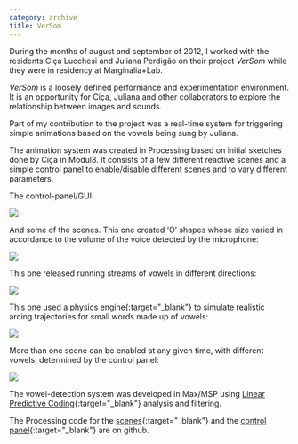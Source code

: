 ```yaml
---
category: archive
title: VerSom
---
```

During the months of august and september of 2012, I worked with the residents Ciça Lucchesi and Juliana Perdigão on their project *VerSom* while they were in residency at Marginalia+Lab.

*VerSom* is a loosely defined performance and experimentation environment. It is an opportunity for Ciça, Juliana and other collaborators to explore the relationship between images and sounds.

Part of my contribution to the project was a real-time system for triggering simple animations based on the vowels being sung by Juliana.

The animation system was created in Processing based on initial sketches done by Ciça in Modul8. It consists of a few different reactive scenes and a simple control panel to enable/disable different scenes and to vary different parameters.

The control-panel/GUI:

![](/assets/projects/versom/UI.png)

And some of the scenes. This one created ‘O’ shapes whose size varied in accordance to the volume of the voice detected by the microphone:

![](/assets/projects/versom/O2.png)

This one released running streams of vowels in different directions:

![](/assets/projects/versom/AE.png)

This one used a [physics engine](http://www.jbox2d.org/){:target="_blank"} to simulate realistic arcing trajectories for small words made up of vowels:

![](/assets/projects/versom/I.png)

More than one scene can be enabled at any given time, with different vowels, determined by the control panel:

![](/assets/projects/versom/AEOU.png)

The vowel-detection system was developed in Max/MSP using [Linear Predictive Coding](http://en.wikipedia.org/wiki/Linear_predictive_coding){:target="_blank"} analysis and filtering.

The Processing code for the [scenes](https://github.com/thiagohersan/VersomVogaisProcessing){:target="_blank"} and the [control panel](https://github.com/thiagohersan/VersomControleProcessing){:target="_blank"} are on github.
